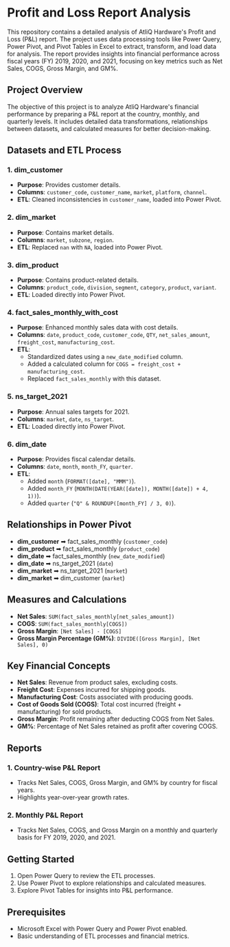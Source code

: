 # Profit and Loss Report Analysis

This repository contains a detailed analysis of AtliQ Hardware's Profit and Loss (P&L) report. The project uses data processing tools like Power Query, Power Pivot, and Pivot Tables in Excel to extract, transform, and load data for analysis. The report provides insights into financial performance across fiscal years (FY) 2019, 2020, and 2021, focusing on key metrics such as Net Sales, COGS, Gross Margin, and GM%.

## Project Overview

The objective of this project is to analyze AtliQ Hardware's financial performance by preparing a P&L report at the country, monthly, and quarterly levels. It includes detailed data transformations, relationships between datasets, and calculated measures for better decision-making.

## Datasets and ETL Process

### 1. **dim_customer**
- **Purpose**: Provides customer details.
- **Columns**: `customer_code`, `customer_name`, `market`, `platform`, `channel`.
- **ETL**: Cleaned inconsistencies in `customer_name`, loaded into Power Pivot.

### 2. **dim_market**
- **Purpose**: Contains market details.
- **Columns**: `market`, `subzone`, `region`.
- **ETL**: Replaced `nan` with `NA`, loaded into Power Pivot.

### 3. **dim_product**
- **Purpose**: Contains product-related details.
- **Columns**: `product_code`, `division`, `segment`, `category`, `product`, `variant`.
- **ETL**: Loaded directly into Power Pivot.

### 4. **fact_sales_monthly_with_cost**
- **Purpose**: Enhanced monthly sales data with cost details.
- **Columns**: `date`, `product_code`, `customer_code`, `QTY`, `net_sales_amount`, `freight_cost`, `manufacturing_cost`.
- **ETL**: 
  - Standardized dates using a `new_date_modified` column.
  - Added a calculated column for `COGS = freight_cost + manufacturing_cost`.
  - Replaced `fact_sales_monthly` with this dataset.

### 5. **ns_target_2021**
- **Purpose**: Annual sales targets for 2021.
- **Columns**: `market`, `date`, `ns_target`.
- **ETL**: Loaded directly into Power Pivot.

### 6. **dim_date**
- **Purpose**: Provides fiscal calendar details.
- **Columns**: `date`, `month`, `month_FY`, `quarter`.
- **ETL**: 
  - Added `month` (`FORMAT([date], "MMM")`).
  - Added `month_FY` (`MONTH(DATE(YEAR([date]), MONTH([date]) + 4, 1))`).
  - Added `quarter` (`"Q" & ROUNDUP([month_FY] / 3, 0)`).

## Relationships in Power Pivot

- **dim_customer** ➡ fact_sales_monthly (`customer_code`)
- **dim_product** ➡ fact_sales_monthly (`product_code`)
- **dim_date** ➡ fact_sales_monthly (`new_date_modified`)
- **dim_date** ➡ ns_target_2021 (`date`)
- **dim_market** ➡ ns_target_2021 (`market`)
- **dim_market** ➡ dim_customer (`market`)

## Measures and Calculations

- **Net Sales**: `SUM(fact_sales_monthly[net_sales_amount])`
- **COGS**: `SUM(fact_sales_monthly[COGS])`
- **Gross Margin**: `[Net Sales] - [COGS]`
- **Gross Margin Percentage (GM%)**: `DIVIDE([Gross Margin], [Net Sales], 0)`

## Key Financial Concepts

- **Net Sales**: Revenue from product sales, excluding costs.
- **Freight Cost**: Expenses incurred for shipping goods.
- **Manufacturing Cost**: Costs associated with producing goods.
- **Cost of Goods Sold (COGS)**: Total cost incurred (freight + manufacturing) for sold products.
- **Gross Margin**: Profit remaining after deducting COGS from Net Sales.
- **GM%**: Percentage of Net Sales retained as profit after covering COGS.

## Reports

### 1. **Country-wise P&L Report**
   - Tracks Net Sales, COGS, Gross Margin, and GM% by country for fiscal years.
   - Highlights year-over-year growth rates.

### 2. **Monthly P&L Report**
   - Tracks Net Sales, COGS, and Gross Margin on a monthly and quarterly basis for FY 2019, 2020, and 2021.

## Getting Started

1. Open Power Query to review the ETL processes.
2. Use Power Pivot to explore relationships and calculated measures.
3. Explore Pivot Tables for insights into P&L performance.

## Prerequisites

- Microsoft Excel with Power Query and Power Pivot enabled.
- Basic understanding of ETL processes and financial metrics.


